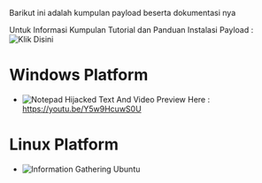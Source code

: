 Barikut ini adalah kumpulan payload beserta dokumentasi nya

Untuk Informasi Kumpulan Tutorial dan Panduan Instalasi Payload : ![Klik Disini](https://github.com/Yukinoshita47/megumi-san-bad-usb/tree/master/tutorial)

# Windows Platform

- ![Notepad Hijacked Text](https://github.com/Yukinoshita47/megumi-san-bad-usb/blob/master/payload/windows/notepad-hijacked-text.ino) And Video Preview Here : https://youtu.be/Y5w9HcuwS0U

# Linux Platform

- ![Information Gathering Ubuntu](https://github.com/Yukinoshita47/megumi-san-bad-usb/blob/master/payload/linux/information%20gathering%20ubuntu.ino)
